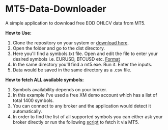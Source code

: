 # MT5-Data-Downloader
A simple application to download free EOD OHLCV data from MT5.

**How to Use:**
1. Clone the repository on your system or [download here](https://drive.google.com/file/d/1PWYY6tp-RgO6L1SkSTNcWdYXSIBlMihA/view?usp=sharing).
2. Open the folder and go to the dist directory. 
3. Here you'll find a symbols.txt file. Open and edit the file to enter your desired symbols i.e. EURUSD, BTCUSD etc. [Format](https://github.com/AsgherAli/MT5-Data-Downloader/blob/main/dist/SymbolsREADME.txt)
4. In the same directory you'll find a mt5.exe. Run it. Enter the inputs.
5. Data would be saved in the same directory as a .csv file.

**How to fetch ALL available symbols:**
1. Symbols availability depends on your broker.
2. In this example I've used a free XM demo account which has a list of total 1400 symbols.
3. You can connect to any broker and the application would detect it automatically. 
4. In order to find the list of all supported symbols you can either ask your broker directly or run the following [script](https://github.com/AsgherAli/MT5-Data-Downloader/blob/main/symbols.py) to fetch it via MT5.
